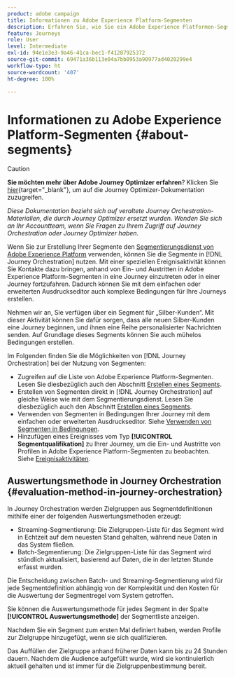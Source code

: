 ```yaml
---
product: adobe campaign
title: Informationen zu Adobe Experience Platform-Segmenten
description: Erfahren Sie, wie Sie ein Adobe Experience Platformen-Segment konfigurieren
feature: Journeys
role: User
level: Intermediate
exl-id: 94e1e3e3-9a46-41ca-bec1-f41287925372
source-git-commit: 69471a36b113e04a7bb0953a90977ad4020299e4
workflow-type: ht
source-wordcount: '407'
ht-degree: 100%

---
```


# Informationen zu Adobe Experience Platform-Segmenten {#about-segments}


>[!CAUTION]
>
>**Sie möchten mehr über Adobe Journey Optimizer erfahren**? Klicken Sie [hier](https://experienceleague.adobe.com/de/docs/journey-optimizer/using/ajo-home){target="_blank"}, um auf die Journey Optimizer-Dokumentation zuzugreifen.
>
>
>_Diese Dokumentation bezieht sich auf veraltete Journey Orchestration-Materialien, die durch Journey Optimizer ersetzt wurden. Wenden Sie sich an Ihr Accountteam, wenn Sie Fragen zu Ihrem Zugriff auf Journey Orchestration oder Journey Optimizer haben._


Wenn Sie zur Erstellung Ihrer Segmente den [Segmentierungsdienst von Adobe Experience Platform](https://experienceleague.adobe.com/docs/experience-platform/segmentation/home.html?lang=de) verwenden, können Sie die Segmente in [!DNL Journey Orchestration] nutzen. Mit einer speziellen Ereignisaktivität können Sie Kontakte dazu bringen, anhand von Ein- und Austritten in Adobe Experience Platform-Segmenten in eine Journey einzutreten oder in einer Journey fortzufahren. Dadurch können Sie mit dem einfachen oder erweiterten Ausdruckseditor auch komplexe Bedingungen für Ihre Journeys erstellen.

Nehmen wir an, Sie verfügen über ein Segment für „Silber-Kunden“. Mit dieser Aktivität können Sie dafür sorgen, dass alle neuen Silber-Kunden eine Journey beginnen, und ihnen eine Reihe personalisierter Nachrichten senden. Auf Grundlage dieses Segments können Sie auch mühelos Bedingungen erstellen.

Im Folgenden finden Sie die Möglichkeiten von [!DNL Journey Orchestration] bei der Nutzung von Segmenten:

* Zugreifen auf die Liste von Adobe Experience Platform-Segmenten. Lesen Sie diesbezüglich auch den Abschnitt [Erstellen eines Segments](../segment/creating-a-segment.md).
* Erstellen von Segmenten direkt in [!DNL Journey Orchestration] auf gleiche Weise wie mit dem Segmentierungsdienst. Lesen Sie diesbezüglich auch den Abschnitt [Erstellen eines Segments](../segment/creating-a-segment.md).
* Verwenden von Segmenten in Bedingungen Ihrer Journey mit dem einfachen oder erweiterten Ausdruckseditor. Siehe [Verwenden von Segmenten in Bedingungen](../segment/using-a-segment.md).
* Hinzufügen eines Ereignisses vom Typ **[!UICONTROL Segmentqualifikation]** zu Ihrer Journey, um die Ein- und Austritte von Profilen in Adobe Experience Platform-Segmenten zu beobachten. Siehe [Ereignisaktivitäten](../building-journeys/segment-qualification-events.md).

## Auswertungsmethode in Journey Orchestration {#evaluation-method-in-journey-orchestration}

In Journey Orchestration werden Zielgruppen aus Segmentdefinitionen mithilfe einer der folgenden Auswertungsmethoden erzeugt:

* Streaming-Segmentierung: Die Zielgruppen-Liste für das Segment wird in Echtzeit auf dem neuesten Stand gehalten, während neue Daten in das System fließen.
* Batch-Segmentierung: Die Zielgruppen-Liste für das Segment wird stündlich aktualisiert, basierend auf Daten, die in der letzten Stunde erfasst wurden.

Die Entscheidung zwischen Batch- und Streaming-Segmentierung wird für jede Segmentdefinition abhängig von der Komplexität und den Kosten für die Auswertung der Segmentregel vom System getroffen.

Sie können die Auswertungsmethode für jedes Segment in der Spalte **[!UICONTROL Auswertungsmethode]** der Segmentliste anzeigen.

Nachdem Sie ein Segment zum ersten Mal definiert haben, werden Profile zur Zielgruppe hinzugefügt, wenn sie sich qualifizieren.

Das Auffüllen der Zielgruppe anhand früherer Daten kann bis zu 24 Stunden dauern. Nachdem die Audience aufgefüllt wurde, wird sie kontinuierlich aktuell gehalten und ist immer für die Zielgruppenbestimmung bereit.